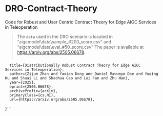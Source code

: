 # DRO-Contract-Theory
Code for Robust and User Centric Contract Theory for Edge AIGC Services in Teleoperation

> The `data` used in the DRO scenario is located in "aigcmodel\data\sample_#200_score.csv" and "aigcmodel\data\eval_#50_score.csv"
> The paper is available at https://arxiv.org/abs/2505.06678.
> ```latex @misc{zhan2025distributionallyrobustcontracttheory,
      title={Distributionally Robust Contract Theory for Edge AIGC Services in Teleoperation}, 
      author={Zijun Zhan and Yaxian Dong and Daniel Mawunyo Doe and Yuqing Hu and Shuai Li and Shaohua Cao and Lei Fan and Zhu Han},
      year={2025},
      eprint={2505.06678},
      archivePrefix={arXiv},
      primaryClass={cs.NI},
      url={https://arxiv.org/abs/2505.06678}, 
}```
